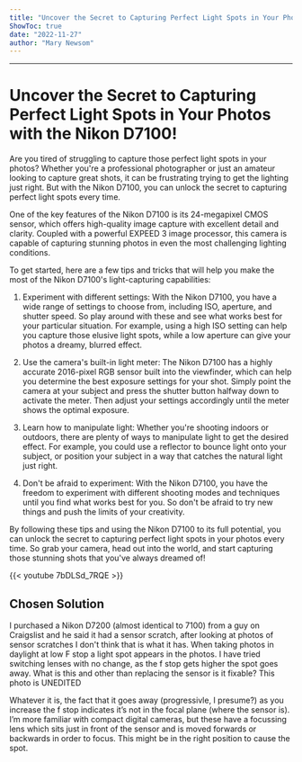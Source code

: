 ```yaml
---
title: "Uncover the Secret to Capturing Perfect Light Spots in Your Photos with the Nikon D7100!"
ShowToc: true 
date: "2022-11-27"
author: "Mary Newsom"
---
```

*****
# Uncover the Secret to Capturing Perfect Light Spots in Your Photos with the Nikon D7100!

Are you tired of struggling to capture those perfect light spots in your photos? Whether you're a professional photographer or just an amateur looking to capture great shots, it can be frustrating trying to get the lighting just right. But with the Nikon D7100, you can unlock the secret to capturing perfect light spots every time.

One of the key features of the Nikon D7100 is its 24-megapixel CMOS sensor, which offers high-quality image capture with excellent detail and clarity. Coupled with a powerful EXPEED 3 image processor, this camera is capable of capturing stunning photos in even the most challenging lighting conditions.

To get started, here are a few tips and tricks that will help you make the most of the Nikon D7100's light-capturing capabilities:

1. Experiment with different settings: With the Nikon D7100, you have a wide range of settings to choose from, including ISO, aperture, and shutter speed. So play around with these and see what works best for your particular situation. For example, using a high ISO setting can help you capture those elusive light spots, while a low aperture can give your photos a dreamy, blurred effect.

2. Use the camera's built-in light meter: The Nikon D7100 has a highly accurate 2016-pixel RGB sensor built into the viewfinder, which can help you determine the best exposure settings for your shot. Simply point the camera at your subject and press the shutter button halfway down to activate the meter. Then adjust your settings accordingly until the meter shows the optimal exposure.

3. Learn how to manipulate light: Whether you're shooting indoors or outdoors, there are plenty of ways to manipulate light to get the desired effect. For example, you could use a reflector to bounce light onto your subject, or position your subject in a way that catches the natural light just right.

4. Don't be afraid to experiment: With the Nikon D7100, you have the freedom to experiment with different shooting modes and techniques until you find what works best for you. So don't be afraid to try new things and push the limits of your creativity.

By following these tips and using the Nikon D7100 to its full potential, you can unlock the secret to capturing perfect light spots in your photos every time. So grab your camera, head out into the world, and start capturing those stunning shots that you've always dreamed of!

{{< youtube 7bDLSd_7RQE >}} 



## Chosen Solution
 I purchased a Nikon D7200 (almost identical to 7100) from a guy on Craigslist and he said it had a sensor scratch, after looking at photos of sensor scratches I don't think that is what it has. When taking photos in daylight at low F stop a light spot appears in the photos. I have tried switching lenses with no change, as the f stop gets higher the spot goes away. What is this and other than replacing the sensor is it fixable?
This photo is UNEDITED

 Whatever it is, the fact that it goes away (progressivle, I presume?) as you increase the f stop indicates it’s not in the focal plane (where the sensor is).
I’m more familiar with compact digital cameras, but these have a focussing lens which sits just in front of the sensor and is moved forwards or backwards in order to focus. This might be in the right position to cause the spot.




